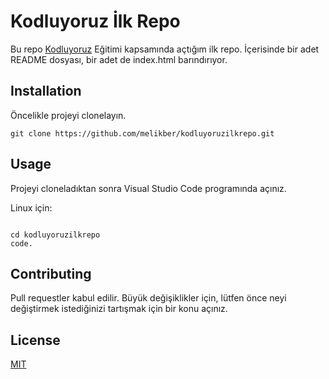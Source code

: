 # Kodluyoruz İlk Repo
Bu repo [Kodluyoruz](https://kodluyoruz.org) Eğitimi kapsamında açtığım ilk repo. İçerisinde bir adet README dosyası, bir adet de index.html barındırıyor.

## Installation

Öncelikle projeyi clonelayın.
```
git clone https://github.com/melikber/kodluyoruzilkrepo.git

```

## Usage

Projeyi cloneladıktan sonra Visual Studio Code programında açınız.

Linux için:

```

cd kodluyoruzilkrepo
code.

```

## Contributing

Pull requestler kabul edilir. Büyük değişiklikler için, lütfen önce neyi değiştirmek istediğinizi tartışmak için bir konu açınız.

## License

[MIT](https://choosealicense.com/licenses/mit)